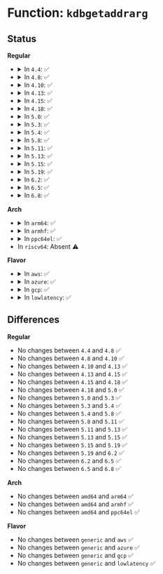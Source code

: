 # Function: <code>kdbgetaddrarg</code>

## Status
<b>Regular</b>
<ul>
<li>
<details>
<summary>In <code>4.4</code>: ✅</summary>

```c
int kdbgetaddrarg(int argc, const char **argv, int *nextarg, long unsigned int *value, long int *offset, char **name);
```

**Collision:** Unique Global

**Inline:** No

**Transformation:** False

**Instances:**

```
In kernel/debug/kdb/kdb_main.c (ffffffff81135480)
Location: kernel/debug/kdb/kdb_main.c:492
Inline: False
Direct callers:
  - kernel/debug/kdb/kdb_main.c:kdb_per_cpu
  - kernel/debug/kdb/kdb_main.c:kdb_ef
  - kernel/debug/kdb/kdb_main.c:kdb_go
  - kernel/debug/kdb/kdb_main.c:kdb_mm
  - kernel/debug/kdb/kdb_main.c:kdb_mm
  - kernel/debug/kdb/kdb_main.c:kdb_md
  - kernel/debug/kdb/kdb_main.c:kdb_parse
  - kernel/debug/kdb/kdb_bt.c:kdb_bt
  - kernel/debug/kdb/kdb_bp.c:kdb_bp
```
**Symbols:**

```
ffffffff81135480-ffffffff8113578a: kdbgetaddrarg (STB_GLOBAL)
```
</details>
</li>
<li>
<details>
<summary>In <code>4.8</code>: ✅</summary>

```c
int kdbgetaddrarg(int argc, const char **argv, int *nextarg, long unsigned int *value, long int *offset, char **name);
```

**Collision:** Unique Global

**Inline:** No

**Transformation:** False

**Instances:**

```
In kernel/debug/kdb/kdb_main.c (ffffffff8113d920)
Location: kernel/debug/kdb/kdb_main.c:492
Inline: False
Direct callers:
  - kernel/debug/kdb/kdb_main.c:kdb_per_cpu
  - kernel/debug/kdb/kdb_main.c:kdb_ef
  - kernel/debug/kdb/kdb_main.c:kdb_go
  - kernel/debug/kdb/kdb_main.c:kdb_mm
  - kernel/debug/kdb/kdb_main.c:kdb_mm
  - kernel/debug/kdb/kdb_main.c:kdb_md
  - kernel/debug/kdb/kdb_main.c:kdb_parse
  - kernel/debug/kdb/kdb_bt.c:kdb_bt
  - kernel/debug/kdb/kdb_bp.c:kdb_bp
```
**Symbols:**

```
ffffffff8113d920-ffffffff8113dc40: kdbgetaddrarg (STB_GLOBAL)
```
</details>
</li>
<li>
<details>
<summary>In <code>4.10</code>: ✅</summary>

```c
int kdbgetaddrarg(int argc, const char **argv, int *nextarg, long unsigned int *value, long int *offset, char **name);
```

**Collision:** Unique Global

**Inline:** No

**Transformation:** False

**Instances:**

```
In kernel/debug/kdb/kdb_main.c (ffffffff811476d0)
Location: kernel/debug/kdb/kdb_main.c:491
Inline: False
Direct callers:
  - kernel/debug/kdb/kdb_main.c:kdb_per_cpu
  - kernel/debug/kdb/kdb_main.c:kdb_ef
  - kernel/debug/kdb/kdb_main.c:kdb_go
  - kernel/debug/kdb/kdb_main.c:kdb_mm
  - kernel/debug/kdb/kdb_main.c:kdb_mm
  - kernel/debug/kdb/kdb_main.c:kdb_md
  - kernel/debug/kdb/kdb_main.c:kdb_parse
  - kernel/debug/kdb/kdb_bt.c:kdb_bt
  - kernel/debug/kdb/kdb_bp.c:kdb_bp
```
**Symbols:**

```
ffffffff811476d0-ffffffff811479f0: kdbgetaddrarg (STB_GLOBAL)
```
</details>
</li>
<li>
<details>
<summary>In <code>4.13</code>: ✅</summary>

```c
int kdbgetaddrarg(int argc, const char **argv, int *nextarg, long unsigned int *value, long int *offset, char **name);
```

**Collision:** Unique Global

**Inline:** No

**Transformation:** False

**Instances:**

```
In kernel/debug/kdb/kdb_main.c (ffffffff811494a0)
Location: kernel/debug/kdb/kdb_main.c:494
Inline: False
Direct callers:
  - kernel/debug/kdb/kdb_main.c:kdb_per_cpu
  - kernel/debug/kdb/kdb_main.c:kdb_ef
  - kernel/debug/kdb/kdb_main.c:kdb_go
  - kernel/debug/kdb/kdb_main.c:kdb_mm
  - kernel/debug/kdb/kdb_main.c:kdb_mm
  - kernel/debug/kdb/kdb_main.c:kdb_md
  - kernel/debug/kdb/kdb_main.c:kdb_parse
  - kernel/debug/kdb/kdb_bt.c:kdb_bt
  - kernel/debug/kdb/kdb_bp.c:kdb_bp
```
**Symbols:**

```
ffffffff811494a0-ffffffff8114979b: kdbgetaddrarg (STB_GLOBAL)
```
</details>
</li>
<li>
<details>
<summary>In <code>4.15</code>: ✅</summary>

```c
int kdbgetaddrarg(int argc, const char **argv, int *nextarg, long unsigned int *value, long int *offset, char **name);
```

**Collision:** Unique Global

**Inline:** No

**Transformation:** False

**Instances:**

```
In kernel/debug/kdb/kdb_main.c (ffffffff81155d50)
Location: kernel/debug/kdb/kdb_main.c:494
Inline: False
Direct callers:
  - kernel/debug/kdb/kdb_main.c:kdb_per_cpu
  - kernel/debug/kdb/kdb_main.c:kdb_ef
  - kernel/debug/kdb/kdb_main.c:kdb_go
  - kernel/debug/kdb/kdb_main.c:kdb_mm
  - kernel/debug/kdb/kdb_main.c:kdb_mm
  - kernel/debug/kdb/kdb_main.c:kdb_md
  - kernel/debug/kdb/kdb_main.c:kdb_parse
  - kernel/debug/kdb/kdb_bt.c:kdb_bt
  - kernel/debug/kdb/kdb_bp.c:kdb_bp
```
**Symbols:**

```
ffffffff81155d50-ffffffff8115604b: kdbgetaddrarg (STB_GLOBAL)
```
</details>
</li>
<li>
<details>
<summary>In <code>4.18</code>: ✅</summary>

```c
int kdbgetaddrarg(int argc, const char **argv, int *nextarg, long unsigned int *value, long int *offset, char **name);
```

**Collision:** Unique Global

**Inline:** No

**Transformation:** False

**Instances:**

```
In kernel/debug/kdb/kdb_main.c (ffffffff81164860)
Location: kernel/debug/kdb/kdb_main.c:494
Inline: False
Direct callers:
  - kernel/debug/kdb/kdb_main.c:kdb_per_cpu
  - kernel/debug/kdb/kdb_main.c:kdb_ef
  - kernel/debug/kdb/kdb_main.c:kdb_go
  - kernel/debug/kdb/kdb_main.c:kdb_mm
  - kernel/debug/kdb/kdb_main.c:kdb_mm
  - kernel/debug/kdb/kdb_main.c:kdb_md
  - kernel/debug/kdb/kdb_main.c:kdb_parse
  - kernel/debug/kdb/kdb_bt.c:kdb_bt
  - kernel/debug/kdb/kdb_bp.c:kdb_bp
```
**Symbols:**

```
ffffffff81164860-ffffffff81164b77: kdbgetaddrarg (STB_GLOBAL)
```
</details>
</li>
<li>
<details>
<summary>In <code>5.0</code>: ✅</summary>

```c
int kdbgetaddrarg(int argc, const char **argv, int *nextarg, long unsigned int *value, long int *offset, char **name);
```

**Collision:** Unique Global

**Inline:** No

**Transformation:** False

**Instances:**

```
In kernel/debug/kdb/kdb_main.c (ffffffff81171570)
Location: kernel/debug/kdb/kdb_main.c:494
Inline: False
Direct callers:
  - kernel/debug/kdb/kdb_main.c:kdb_per_cpu
  - kernel/debug/kdb/kdb_main.c:kdb_ef
  - kernel/debug/kdb/kdb_main.c:kdb_go
  - kernel/debug/kdb/kdb_main.c:kdb_mm
  - kernel/debug/kdb/kdb_main.c:kdb_mm
  - kernel/debug/kdb/kdb_main.c:kdb_md
  - kernel/debug/kdb/kdb_main.c:kdb_parse
  - kernel/debug/kdb/kdb_bt.c:kdb_bt
  - kernel/debug/kdb/kdb_bp.c:kdb_bp
```
**Symbols:**

```
ffffffff81171570-ffffffff81171887: kdbgetaddrarg (STB_GLOBAL)
```
</details>
</li>
<li>
<details>
<summary>In <code>5.3</code>: ✅</summary>

```c
int kdbgetaddrarg(int argc, const char **argv, int *nextarg, long unsigned int *value, long int *offset, char **name);
```

**Collision:** Unique Global

**Inline:** No

**Transformation:** False

**Instances:**

```
In kernel/debug/kdb/kdb_main.c (ffffffff8117e2e0)
Location: kernel/debug/kdb/kdb_main.c:494
Inline: False
Direct callers:
  - kernel/debug/kdb/kdb_main.c:kdb_per_cpu
  - kernel/debug/kdb/kdb_main.c:kdb_ef
  - kernel/debug/kdb/kdb_main.c:kdb_go
  - kernel/debug/kdb/kdb_main.c:kdb_mm
  - kernel/debug/kdb/kdb_main.c:kdb_mm
  - kernel/debug/kdb/kdb_main.c:kdb_md
  - kernel/debug/kdb/kdb_main.c:kdb_parse
  - kernel/debug/kdb/kdb_bt.c:kdb_bt
  - kernel/debug/kdb/kdb_bp.c:kdb_bp
```
**Symbols:**

```
ffffffff8117e2e0-ffffffff8117e5fe: kdbgetaddrarg (STB_GLOBAL)
```
</details>
</li>
<li>
<details>
<summary>In <code>5.4</code>: ✅</summary>

```c
int kdbgetaddrarg(int argc, const char **argv, int *nextarg, long unsigned int *value, long int *offset, char **name);
```

**Collision:** Unique Global

**Inline:** No

**Transformation:** False

**Instances:**

```
In kernel/debug/kdb/kdb_main.c (ffffffff8118a160)
Location: kernel/debug/kdb/kdb_main.c:494
Inline: False
Direct callers:
  - kernel/debug/kdb/kdb_main.c:kdb_per_cpu
  - kernel/debug/kdb/kdb_main.c:kdb_ef
  - kernel/debug/kdb/kdb_main.c:kdb_go
  - kernel/debug/kdb/kdb_main.c:kdb_mm
  - kernel/debug/kdb/kdb_main.c:kdb_mm
  - kernel/debug/kdb/kdb_main.c:kdb_md
  - kernel/debug/kdb/kdb_main.c:kdb_parse
  - kernel/debug/kdb/kdb_bt.c:kdb_bt
  - kernel/debug/kdb/kdb_bp.c:kdb_bp
```
**Symbols:**

```
ffffffff8118a160-ffffffff8118a47e: kdbgetaddrarg (STB_GLOBAL)
```
</details>
</li>
<li>
<details>
<summary>In <code>5.8</code>: ✅</summary>

```c
int kdbgetaddrarg(int argc, const char **argv, int *nextarg, long unsigned int *value, long int *offset, char **name);
```

**Collision:** Unique Global

**Inline:** No

**Transformation:** False

**Instances:**

```
In kernel/debug/kdb/kdb_main.c (ffffffff8119eb80)
Location: kernel/debug/kdb/kdb_main.c:499
Inline: False
Direct callers:
  - kernel/debug/kdb/kdb_main.c:kdb_per_cpu
  - kernel/debug/kdb/kdb_main.c:kdb_ef
  - kernel/debug/kdb/kdb_main.c:kdb_go
  - kernel/debug/kdb/kdb_main.c:kdb_mm
  - kernel/debug/kdb/kdb_main.c:kdb_mm
  - kernel/debug/kdb/kdb_main.c:kdb_md
  - kernel/debug/kdb/kdb_main.c:kdb_parse
  - kernel/debug/kdb/kdb_bt.c:kdb_bt
  - kernel/debug/kdb/kdb_bp.c:kdb_bp
```
**Symbols:**

```
ffffffff8119eb80-ffffffff8119ef1f: kdbgetaddrarg (STB_GLOBAL)
```
</details>
</li>
<li>
<details>
<summary>In <code>5.11</code>: ✅</summary>

```c
int kdbgetaddrarg(int argc, const char **argv, int *nextarg, long unsigned int *value, long int *offset, char **name);
```

**Collision:** Unique Global

**Inline:** No

**Transformation:** False

**Instances:**

```
In kernel/debug/kdb/kdb_main.c (ffffffff8119bc40)
Location: kernel/debug/kdb/kdb_main.c:499
Inline: False
Direct callers:
  - kernel/debug/kdb/kdb_main.c:kdb_per_cpu
  - kernel/debug/kdb/kdb_main.c:kdb_ef
  - kernel/debug/kdb/kdb_main.c:kdb_go
  - kernel/debug/kdb/kdb_main.c:kdb_mm
  - kernel/debug/kdb/kdb_main.c:kdb_mm
  - kernel/debug/kdb/kdb_main.c:kdb_md
  - kernel/debug/kdb/kdb_main.c:kdb_parse
  - kernel/debug/kdb/kdb_bt.c:kdb_bt
  - kernel/debug/kdb/kdb_bp.c:kdb_bp
```
**Symbols:**

```
ffffffff8119bc40-ffffffff8119bfdf: kdbgetaddrarg (STB_GLOBAL)
```
</details>
</li>
<li>
<details>
<summary>In <code>5.13</code>: ✅</summary>

```c
int kdbgetaddrarg(int argc, const char **argv, int *nextarg, long unsigned int *value, long int *offset, char **name);
```

**Collision:** Unique Global

**Inline:** No

**Transformation:** False

**Instances:**

```
In kernel/debug/kdb/kdb_main.c (ffffffff8119c9a0)
Location: kernel/debug/kdb/kdb_main.c:492
Inline: False
Direct callers:
  - kernel/debug/kdb/kdb_main.c:kdb_per_cpu
  - kernel/debug/kdb/kdb_main.c:kdb_ef
  - kernel/debug/kdb/kdb_main.c:kdb_go
  - kernel/debug/kdb/kdb_main.c:kdb_mm
  - kernel/debug/kdb/kdb_main.c:kdb_mm
  - kernel/debug/kdb/kdb_main.c:kdb_md
  - kernel/debug/kdb/kdb_main.c:kdb_parse
  - kernel/debug/kdb/kdb_bt.c:kdb_bt
  - kernel/debug/kdb/kdb_bp.c:kdb_bp
```
**Symbols:**

```
ffffffff8119c9a0-ffffffff8119cd3e: kdbgetaddrarg (STB_GLOBAL)
```
</details>
</li>
<li>
<details>
<summary>In <code>5.15</code>: ✅</summary>

```c
int kdbgetaddrarg(int argc, const char **argv, int *nextarg, long unsigned int *value, long int *offset, char **name);
```

**Collision:** Unique Global

**Inline:** No

**Transformation:** False

**Instances:**

```
In kernel/debug/kdb/kdb_main.c (ffffffff811c66e0)
Location: kernel/debug/kdb/kdb_main.c:491
Inline: False
Direct callers:
  - kernel/debug/kdb/kdb_main.c:kdb_per_cpu
  - kernel/debug/kdb/kdb_main.c:kdb_ef
  - kernel/debug/kdb/kdb_main.c:kdb_go
  - kernel/debug/kdb/kdb_main.c:kdb_mm
  - kernel/debug/kdb/kdb_main.c:kdb_mm
  - kernel/debug/kdb/kdb_main.c:kdb_md
  - kernel/debug/kdb/kdb_main.c:kdb_parse
  - kernel/debug/kdb/kdb_bt.c:kdb_bt
  - kernel/debug/kdb/kdb_bp.c:kdb_bp
```
**Symbols:**

```
ffffffff811c66e0-ffffffff811c6a7e: kdbgetaddrarg (STB_GLOBAL)
```
</details>
</li>
<li>
<details>
<summary>In <code>5.19</code>: ✅</summary>

```c
int kdbgetaddrarg(int argc, const char **argv, int *nextarg, long unsigned int *value, long int *offset, char **name);
```

**Collision:** Unique Global

**Inline:** No

**Transformation:** False

**Instances:**

```
In kernel/debug/kdb/kdb_main.c (ffffffff811fa080)
Location: kernel/debug/kdb/kdb_main.c:543
Inline: False
Direct callers:
  - kernel/debug/kdb/kdb_main.c:kdb_per_cpu
  - kernel/debug/kdb/kdb_main.c:kdb_ef
  - kernel/debug/kdb/kdb_main.c:kdb_go
  - kernel/debug/kdb/kdb_main.c:kdb_mm
  - kernel/debug/kdb/kdb_main.c:kdb_mm
  - kernel/debug/kdb/kdb_main.c:kdb_md
  - kernel/debug/kdb/kdb_main.c:kdb_parse
  - kernel/debug/kdb/kdb_bt.c:kdb_bt
  - kernel/debug/kdb/kdb_bp.c:kdb_bp
```
**Symbols:**

```
ffffffff811fa080-ffffffff811fa418: kdbgetaddrarg (STB_GLOBAL)
```
</details>
</li>
<li>
<details>
<summary>In <code>6.2</code>: ✅</summary>

```c
int kdbgetaddrarg(int argc, const char **argv, int *nextarg, long unsigned int *value, long int *offset, char **name);
```

**Collision:** Unique Global

**Inline:** No

**Transformation:** False

**Instances:**

```
In kernel/debug/kdb/kdb_main.c (ffffffff81241650)
Location: kernel/debug/kdb/kdb_main.c:543
Inline: False
Direct callers:
  - kernel/debug/kdb/kdb_main.c:kdb_per_cpu
  - kernel/debug/kdb/kdb_main.c:kdb_ef
  - kernel/debug/kdb/kdb_main.c:kdb_go
  - kernel/debug/kdb/kdb_main.c:kdb_mm
  - kernel/debug/kdb/kdb_main.c:kdb_mm
  - kernel/debug/kdb/kdb_main.c:kdb_md
  - kernel/debug/kdb/kdb_main.c:kdb_parse
  - kernel/debug/kdb/kdb_bt.c:kdb_bt
  - kernel/debug/kdb/kdb_bp.c:kdb_bp
```
**Symbols:**

```
ffffffff81241650-ffffffff812419e8: kdbgetaddrarg (STB_GLOBAL)
```
</details>
</li>
<li>
<details>
<summary>In <code>6.5</code>: ✅</summary>

```c
int kdbgetaddrarg(int argc, const char **argv, int *nextarg, long unsigned int *value, long int *offset, char **name);
```

**Collision:** Unique Global

**Inline:** No

**Transformation:** False

**Instances:**

```
In kernel/debug/kdb/kdb_main.c (ffffffff812586e0)
Location: kernel/debug/kdb/kdb_main.c:543
Inline: False
Direct callers:
  - kernel/debug/kdb/kdb_main.c:kdb_per_cpu
  - kernel/debug/kdb/kdb_main.c:kdb_ef
  - kernel/debug/kdb/kdb_main.c:kdb_go
  - kernel/debug/kdb/kdb_main.c:kdb_mm
  - kernel/debug/kdb/kdb_main.c:kdb_mm
  - kernel/debug/kdb/kdb_main.c:kdb_md
  - kernel/debug/kdb/kdb_main.c:kdb_parse
  - kernel/debug/kdb/kdb_bt.c:kdb_bt
  - kernel/debug/kdb/kdb_bp.c:kdb_bp
```
**Symbols:**

```
ffffffff812586e0-ffffffff81258a6c: kdbgetaddrarg (STB_GLOBAL)
```
</details>
</li>
<li>
<details>
<summary>In <code>6.8</code>: ✅</summary>

```c
int kdbgetaddrarg(int argc, const char **argv, int *nextarg, long unsigned int *value, long int *offset, char **name);
```

**Collision:** Unique Global

**Inline:** No

**Transformation:** False

**Instances:**

```
In kernel/debug/kdb/kdb_main.c (ffffffff812725d0)
Location: kernel/debug/kdb/kdb_main.c:542
Inline: False
Direct callers:
  - kernel/debug/kdb/kdb_main.c:kdb_per_cpu
  - kernel/debug/kdb/kdb_main.c:kdb_ef
  - kernel/debug/kdb/kdb_main.c:kdb_go
  - kernel/debug/kdb/kdb_main.c:kdb_mm
  - kernel/debug/kdb/kdb_main.c:kdb_mm
  - kernel/debug/kdb/kdb_main.c:kdb_md
  - kernel/debug/kdb/kdb_main.c:kdb_parse
  - kernel/debug/kdb/kdb_bt.c:kdb_bt
  - kernel/debug/kdb/kdb_bp.c:kdb_bp
```
**Symbols:**

```
ffffffff812725d0-ffffffff8127295c: kdbgetaddrarg (STB_GLOBAL)
```
</details>
</li>
</ul>
<b>Arch</b>
<ul>
<li>
<details>
<summary>In <code>arm64</code>: ✅</summary>

```c
int kdbgetaddrarg(int argc, const char **argv, int *nextarg, long unsigned int *value, long int *offset, char **name);
```

**Collision:** Unique Global

**Inline:** No

**Transformation:** False

**Instances:**

```
In kernel/debug/kdb/kdb_main.c (ffff800010201540)
Location: kernel/debug/kdb/kdb_main.c:494
Inline: False
Direct callers:
  - kernel/debug/kdb/kdb_main.c:kdb_per_cpu
  - kernel/debug/kdb/kdb_main.c:kdb_ef
  - kernel/debug/kdb/kdb_main.c:kdb_go
  - kernel/debug/kdb/kdb_main.c:kdb_mm
  - kernel/debug/kdb/kdb_main.c:kdb_mm
  - kernel/debug/kdb/kdb_main.c:kdb_md
  - kernel/debug/kdb/kdb_main.c:kdb_parse
  - kernel/debug/kdb/kdb_bt.c:kdb_bt
  - kernel/debug/kdb/kdb_bp.c:kdb_bp
```
**Symbols:**

```
ffff800010201540-ffff80001020180c: kdbgetaddrarg (STB_GLOBAL)
```
</details>
</li>
<li>
<details>
<summary>In <code>armhf</code>: ✅</summary>

```c
int kdbgetaddrarg(int argc, const char **argv, int *nextarg, long unsigned int *value, long int *offset, char **name);
```

**Collision:** Unique Global

**Inline:** No

**Transformation:** False

**Instances:**

```
In kernel/debug/kdb/kdb_main.c (c044057c)
Location: kernel/debug/kdb/kdb_main.c:494
Inline: False
Direct callers:
  - kernel/debug/kdb/kdb_main.c:kdb_per_cpu
  - kernel/debug/kdb/kdb_main.c:kdb_ef
  - kernel/debug/kdb/kdb_main.c:kdb_go
  - kernel/debug/kdb/kdb_main.c:kdb_mm
  - kernel/debug/kdb/kdb_main.c:kdb_mm
  - kernel/debug/kdb/kdb_main.c:kdb_md
  - kernel/debug/kdb/kdb_main.c:kdb_parse
  - kernel/debug/kdb/kdb_bt.c:kdb_bt
  - kernel/debug/kdb/kdb_bp.c:kdb_bp
```
**Symbols:**

```
c044057c-c044085c: kdbgetaddrarg (STB_GLOBAL)
```
</details>
</li>
<li>
<details>
<summary>In <code>ppc64el</code>: ✅</summary>

```c
int kdbgetaddrarg(int argc, const char **argv, int *nextarg, long unsigned int *value, long int *offset, char **name);
```

**Collision:** Unique Global

**Inline:** No

**Transformation:** False

**Instances:**

```
In kernel/debug/kdb/kdb_main.c (c00000000027a6f0)
Location: kernel/debug/kdb/kdb_main.c:494
Inline: False
Direct callers:
  - kernel/debug/kdb/kdb_main.c:kdb_per_cpu
  - kernel/debug/kdb/kdb_main.c:kdb_ef
  - kernel/debug/kdb/kdb_main.c:kdb_go
  - kernel/debug/kdb/kdb_main.c:kdb_mm
  - kernel/debug/kdb/kdb_main.c:kdb_mm
  - kernel/debug/kdb/kdb_main.c:kdb_md
  - kernel/debug/kdb/kdb_main.c:kdb_parse
  - kernel/debug/kdb/kdb_bt.c:kdb_bt
  - kernel/debug/kdb/kdb_bp.c:kdb_bp
```
**Symbols:**

```
c00000000027a6f0-c00000000027aaa8: kdbgetaddrarg (STB_GLOBAL)
```
</details>
</li>
<li>
In <code>riscv64</code>: Absent ⚠️
</li>
</ul>
<b>Flavor</b>
<ul>
<li>
<details>
<summary>In <code>aws</code>: ✅</summary>

```c
int kdbgetaddrarg(int argc, const char **argv, int *nextarg, long unsigned int *value, long int *offset, char **name);
```

**Collision:** Unique Global

**Inline:** No

**Transformation:** False

**Instances:**

```
In kernel/debug/kdb/kdb_main.c (ffffffff81182780)
Location: kernel/debug/kdb/kdb_main.c:494
Inline: False
Direct callers:
  - kernel/debug/kdb/kdb_main.c:kdb_per_cpu
  - kernel/debug/kdb/kdb_main.c:kdb_ef
  - kernel/debug/kdb/kdb_main.c:kdb_go
  - kernel/debug/kdb/kdb_main.c:kdb_mm
  - kernel/debug/kdb/kdb_main.c:kdb_mm
  - kernel/debug/kdb/kdb_main.c:kdb_md
  - kernel/debug/kdb/kdb_main.c:kdb_parse
  - kernel/debug/kdb/kdb_bt.c:kdb_bt
  - kernel/debug/kdb/kdb_bp.c:kdb_bp
```
**Symbols:**

```
ffffffff81182780-ffffffff81182a9e: kdbgetaddrarg (STB_GLOBAL)
```
</details>
</li>
<li>
<details>
<summary>In <code>azure</code>: ✅</summary>

```c
int kdbgetaddrarg(int argc, const char **argv, int *nextarg, long unsigned int *value, long int *offset, char **name);
```

**Collision:** Unique Global

**Inline:** No

**Transformation:** False

**Instances:**

```
In kernel/debug/kdb/kdb_main.c (ffffffff811758c0)
Location: kernel/debug/kdb/kdb_main.c:494
Inline: False
Direct callers:
  - kernel/debug/kdb/kdb_main.c:kdb_per_cpu
  - kernel/debug/kdb/kdb_main.c:kdb_ef
  - kernel/debug/kdb/kdb_main.c:kdb_go
  - kernel/debug/kdb/kdb_main.c:kdb_mm
  - kernel/debug/kdb/kdb_main.c:kdb_mm
  - kernel/debug/kdb/kdb_main.c:kdb_md
  - kernel/debug/kdb/kdb_main.c:kdb_parse
  - kernel/debug/kdb/kdb_bt.c:kdb_bt
  - kernel/debug/kdb/kdb_bp.c:kdb_bp
```
**Symbols:**

```
ffffffff811758c0-ffffffff81175bde: kdbgetaddrarg (STB_GLOBAL)
```
</details>
</li>
<li>
<details>
<summary>In <code>gcp</code>: ✅</summary>

```c
int kdbgetaddrarg(int argc, const char **argv, int *nextarg, long unsigned int *value, long int *offset, char **name);
```

**Collision:** Unique Global

**Inline:** No

**Transformation:** False

**Instances:**

```
In kernel/debug/kdb/kdb_main.c (ffffffff81180550)
Location: kernel/debug/kdb/kdb_main.c:494
Inline: False
Direct callers:
  - kernel/debug/kdb/kdb_main.c:kdb_per_cpu
  - kernel/debug/kdb/kdb_main.c:kdb_ef
  - kernel/debug/kdb/kdb_main.c:kdb_go
  - kernel/debug/kdb/kdb_main.c:kdb_mm
  - kernel/debug/kdb/kdb_main.c:kdb_mm
  - kernel/debug/kdb/kdb_main.c:kdb_md
  - kernel/debug/kdb/kdb_main.c:kdb_parse
  - kernel/debug/kdb/kdb_bt.c:kdb_bt
  - kernel/debug/kdb/kdb_bp.c:kdb_bp
```
**Symbols:**

```
ffffffff81180550-ffffffff8118086e: kdbgetaddrarg (STB_GLOBAL)
```
</details>
</li>
<li>
<details>
<summary>In <code>lowlatency</code>: ✅</summary>

```c
int kdbgetaddrarg(int argc, const char **argv, int *nextarg, long unsigned int *value, long int *offset, char **name);
```

**Collision:** Unique Global

**Inline:** No

**Transformation:** False

**Instances:**

```
In kernel/debug/kdb/kdb_main.c (ffffffff8118de70)
Location: kernel/debug/kdb/kdb_main.c:494
Inline: False
Direct callers:
  - kernel/debug/kdb/kdb_main.c:kdb_per_cpu
  - kernel/debug/kdb/kdb_main.c:kdb_ef
  - kernel/debug/kdb/kdb_main.c:kdb_go
  - kernel/debug/kdb/kdb_main.c:kdb_mm
  - kernel/debug/kdb/kdb_main.c:kdb_mm
  - kernel/debug/kdb/kdb_main.c:kdb_md
  - kernel/debug/kdb/kdb_main.c:kdb_parse
  - kernel/debug/kdb/kdb_bt.c:kdb_bt
  - kernel/debug/kdb/kdb_bp.c:kdb_bp
```
**Symbols:**

```
ffffffff8118de70-ffffffff8118e18e: kdbgetaddrarg (STB_GLOBAL)
```
</details>
</li>
</ul>

## Differences
<b>Regular</b>
<ul>
<li>
No changes between <code>4.4</code> and <code>4.8</code> ✅
</li>
<li>
No changes between <code>4.8</code> and <code>4.10</code> ✅
</li>
<li>
No changes between <code>4.10</code> and <code>4.13</code> ✅
</li>
<li>
No changes between <code>4.13</code> and <code>4.15</code> ✅
</li>
<li>
No changes between <code>4.15</code> and <code>4.18</code> ✅
</li>
<li>
No changes between <code>4.18</code> and <code>5.0</code> ✅
</li>
<li>
No changes between <code>5.0</code> and <code>5.3</code> ✅
</li>
<li>
No changes between <code>5.3</code> and <code>5.4</code> ✅
</li>
<li>
No changes between <code>5.4</code> and <code>5.8</code> ✅
</li>
<li>
No changes between <code>5.8</code> and <code>5.11</code> ✅
</li>
<li>
No changes between <code>5.11</code> and <code>5.13</code> ✅
</li>
<li>
No changes between <code>5.13</code> and <code>5.15</code> ✅
</li>
<li>
No changes between <code>5.15</code> and <code>5.19</code> ✅
</li>
<li>
No changes between <code>5.19</code> and <code>6.2</code> ✅
</li>
<li>
No changes between <code>6.2</code> and <code>6.5</code> ✅
</li>
<li>
No changes between <code>6.5</code> and <code>6.8</code> ✅
</li>
</ul>
<b>Arch</b>
<ul>
<li>
No changes between <code>amd64</code> and <code>arm64</code> ✅
</li>
<li>
No changes between <code>amd64</code> and <code>armhf</code> ✅
</li>
<li>
No changes between <code>amd64</code> and <code>ppc64el</code> ✅
</li>
</ul>
<b>Flavor</b>
<ul>
<li>
No changes between <code>generic</code> and <code>aws</code> ✅
</li>
<li>
No changes between <code>generic</code> and <code>azure</code> ✅
</li>
<li>
No changes between <code>generic</code> and <code>gcp</code> ✅
</li>
<li>
No changes between <code>generic</code> and <code>lowlatency</code> ✅
</li>
</ul>
